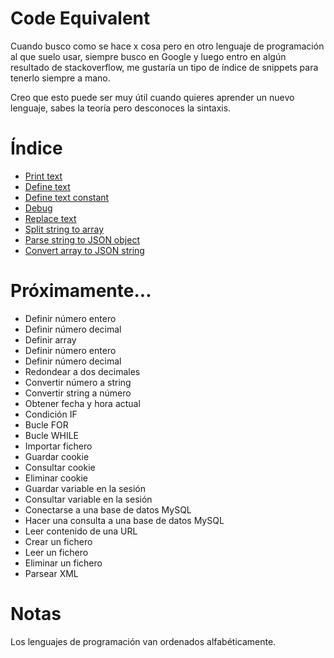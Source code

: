 # Code Equivalent

Cuando busco como se hace x cosa pero en otro lenguaje de programación al que suelo usar, siempre busco en Google y luego entro en algún resultado de stackoverflow, me gustaría un tipo de índice de snippets para tenerlo siempre a mano.

Creo que esto puede ser muy útil cuando quieres aprender un nuevo lenguaje, sabes la teoría pero desconoces la sintaxis.

# Índice

- [Print text](https://github.com/vivirenremoto/equivalent_code/blob/master/print_text.md)
- [Define text](https://github.com/vivirenremoto/equivalent_code/blob/master/define_string.md)
- [Define text constant](https://github.com/vivirenremoto/equivalent_code/blob/master/define_text_constant.md)
- [Debug](https://github.com/vivirenremoto/equivalent_code/blob/master/debug.md)
- [Replace text](https://github.com/vivirenremoto/equivalent_code/blob/master/replace_text.md)
- [Split string to array](https://github.com/vivirenremoto/equivalent_code/blob/master/split_string_to_array.md)
- [Parse string to JSON object](https://github.com/vivirenremoto/equivalent_code/blob/master/parse_json.md)
- [Convert array to JSON string](https://github.com/vivirenremoto/equivalent_code/blob/master/convert_array_to_json_string.md)

# Próximamente...

- Definir número entero
- Definir número decimal
- Definir array
- Definir número entero
- Definir número decimal
- Redondear a dos decimales
- Convertir número a string
- Convertir string a número
- Obtener fecha y hora actual
- Condición IF
- Bucle FOR
- Bucle WHILE
- Importar fichero
- Guardar cookie
- Consultar cookie
- Eliminar cookie
- Guardar variable en la sesión
- Consultar variable en la sesión
- Conectarse a una base de datos MySQL
- Hacer una consulta a una base de datos MySQL
- Leer contenido de una URL
- Crear un fichero
- Leer un fichero
- Eliminar un fichero
- Parsear XML

# Notas

Los lenguajes de programación van ordenados alfabéticamente.

